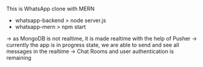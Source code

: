 This is WhatsApp clone with MERN

- whatsapp-backend > node server.js
- whatsapp-mern    > npm start

-> as MongoDB is not realtime, it is made realtime with the help of Pusher
-> currently the app is in progress state, we are able to send and see all messages in the realtime
-> Chat Rooms and user authentication is remaining
